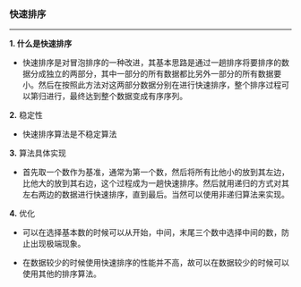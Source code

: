 ### 快速排序

---

**1. 什么是快速排序**

* 快速排序是对冒泡排序的一种改进，其基本思路是通过一趟排序将要排序的数据分成独立的两部分，其中一部分的所有数据都比另外一部分的所有数据要小。然后在按照此方法对这两部分数据分别在进行快速排序，整个排序过程可以第归进行，最终达到整个数据变成有序序列。

**2.** 稳定性

* 快速排序算法是不稳定算法

**3.** 算法具体实现

* 首先取一个数作为基准，通常为第一个数，然后将所有比他小的放到其左边，比他大的放到其右边，这个过程成为一趟快速排序。然后就用递归的方式对其左右两边的数据进行快速排序，直到最后。当然可以使用非递归算法来实现。

**4.** 优化

* 可以在选择基本数的时候可以从开始，中间，末尾三个数中选择中间的数，防止出现极端现象。

* 在数据较少的时候使用快速排序的性能并不高，故可以在数据较少的时候可以使用其他的排序算法。


